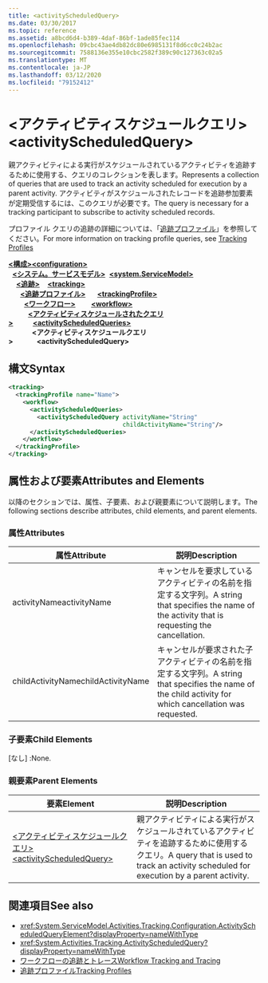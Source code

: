 ```yaml
---
title: <activityScheduledQuery>
ms.date: 03/30/2017
ms.topic: reference
ms.assetid: a8bcd6d4-b389-4daf-86bf-1ade85fec114
ms.openlocfilehash: 09cbc43ae4db82dc80e6985131f8d6cc0c24b2ac
ms.sourcegitcommit: 7588136e355e10cbc2582f389c90c127363c02a5
ms.translationtype: MT
ms.contentlocale: ja-JP
ms.lasthandoff: 03/12/2020
ms.locfileid: "79152412"
---
```

# <a name="activityscheduledquery"></a><span data-ttu-id="724b8-101">\<アクティビティスケジュールクエリ></span><span class="sxs-lookup"><span data-stu-id="724b8-101">\<activityScheduledQuery></span></span>
<span data-ttu-id="724b8-102">親アクティビティによる実行がスケジュールされているアクティビティを追跡するために使用する、クエリのコレクションを表します。</span><span class="sxs-lookup"><span data-stu-id="724b8-102">Represents a collection of queries that are used to track an activity scheduled for execution by a parent activity.</span></span> <span data-ttu-id="724b8-103">アクティビティがスケジュールされたレコードを追跡参加要素が定期受信するには、このクエリが必要です。</span><span class="sxs-lookup"><span data-stu-id="724b8-103">The query is necessary for a tracking participant to subscribe to activity scheduled records.</span></span>  
  
 <span data-ttu-id="724b8-104">プロファイル クエリの追跡の詳細については、「[追跡プロファイル](../../../windows-workflow-foundation/tracking-profiles.md)」を参照してください。</span><span class="sxs-lookup"><span data-stu-id="724b8-104">For more information on tracking profile queries, see [Tracking Profiles](../../../windows-workflow-foundation/tracking-profiles.md)</span></span>  
  
<span data-ttu-id="724b8-105">[**\<構成>**](../configuration-element.md)</span><span class="sxs-lookup"><span data-stu-id="724b8-105">[**\<configuration>**](../configuration-element.md)</span></span>\
<span data-ttu-id="724b8-106">&nbsp;&nbsp;[**\<システム。サービスモデル>**](system-servicemodel-of-workflow.md)</span><span class="sxs-lookup"><span data-stu-id="724b8-106">&nbsp;&nbsp;[**\<system.ServiceModel>**](system-servicemodel-of-workflow.md)</span></span>\
<span data-ttu-id="724b8-107">&nbsp;&nbsp;&nbsp;&nbsp;[**\<追跡>**](tracking.md)</span><span class="sxs-lookup"><span data-stu-id="724b8-107">&nbsp;&nbsp;&nbsp;&nbsp;[**\<tracking>**](tracking.md)</span></span>\
<span data-ttu-id="724b8-108">&nbsp;&nbsp;&nbsp;&nbsp;&nbsp;&nbsp;[**\<追跡プロファイル>**](trackingprofile.md)</span><span class="sxs-lookup"><span data-stu-id="724b8-108">&nbsp;&nbsp;&nbsp;&nbsp;&nbsp;&nbsp;[**\<trackingProfile>**](trackingprofile.md)</span></span>\
<span data-ttu-id="724b8-109">&nbsp;&nbsp;&nbsp;&nbsp;&nbsp;&nbsp;&nbsp;&nbsp;[**\<ワークフロー>**](workflow.md)</span><span class="sxs-lookup"><span data-stu-id="724b8-109">&nbsp;&nbsp;&nbsp;&nbsp;&nbsp;&nbsp;&nbsp;&nbsp;[**\<workflow>**](workflow.md)</span></span>\
<span data-ttu-id="724b8-110">&nbsp;&nbsp;&nbsp;&nbsp;&nbsp;&nbsp;&nbsp;&nbsp;&nbsp;&nbsp;[**\<アクティビティスケジュールされたクエリ>**](activityscheduledqueries.md)</span><span class="sxs-lookup"><span data-stu-id="724b8-110">&nbsp;&nbsp;&nbsp;&nbsp;&nbsp;&nbsp;&nbsp;&nbsp;&nbsp;&nbsp;[**\<activityScheduledQueries>**](activityscheduledqueries.md)</span></span>\
<span data-ttu-id="724b8-111">&nbsp;&nbsp;&nbsp;&nbsp;&nbsp;&nbsp;&nbsp;&nbsp;&nbsp;&nbsp;&nbsp;&nbsp;**\<アクティビティスケジュールクエリ>**</span><span class="sxs-lookup"><span data-stu-id="724b8-111">&nbsp;&nbsp;&nbsp;&nbsp;&nbsp;&nbsp;&nbsp;&nbsp;&nbsp;&nbsp;&nbsp;&nbsp;**\<activityScheduledQuery>**</span></span>  
  
## <a name="syntax"></a><span data-ttu-id="724b8-112">構文</span><span class="sxs-lookup"><span data-stu-id="724b8-112">Syntax</span></span>  
  
```xml
<tracking>
  <trackingProfile name="Name">
    <workflow>
      <activityScheduledQueries>
        <activityScheduledQuery activityName="String"
                                childActivityName="String"/>
      </activityScheduledQueries>
    </workflow>
  </trackingProfile>
</tracking>  
```  
  
## <a name="attributes-and-elements"></a><span data-ttu-id="724b8-113">属性および要素</span><span class="sxs-lookup"><span data-stu-id="724b8-113">Attributes and Elements</span></span>  
 <span data-ttu-id="724b8-114">以降のセクションでは、属性、子要素、および親要素について説明します。</span><span class="sxs-lookup"><span data-stu-id="724b8-114">The following sections describe attributes, child elements, and parent elements.</span></span>  
  
### <a name="attributes"></a><span data-ttu-id="724b8-115">属性</span><span class="sxs-lookup"><span data-stu-id="724b8-115">Attributes</span></span>  
  
|<span data-ttu-id="724b8-116">属性</span><span class="sxs-lookup"><span data-stu-id="724b8-116">Attribute</span></span>|<span data-ttu-id="724b8-117">説明</span><span class="sxs-lookup"><span data-stu-id="724b8-117">Description</span></span>|  
|---------------|-----------------|  
|<span data-ttu-id="724b8-118">activityName</span><span class="sxs-lookup"><span data-stu-id="724b8-118">activityName</span></span>|<span data-ttu-id="724b8-119">キャンセルを要求しているアクティビティの名前を指定する文字列。</span><span class="sxs-lookup"><span data-stu-id="724b8-119">A string that specifies the name of the activity that is requesting the cancellation.</span></span>|  
|<span data-ttu-id="724b8-120">childActivityName</span><span class="sxs-lookup"><span data-stu-id="724b8-120">childActivityName</span></span>|<span data-ttu-id="724b8-121">キャンセルが要求された子アクティビティの名前を指定する文字列。</span><span class="sxs-lookup"><span data-stu-id="724b8-121">A string that specifies the name of the child activity for which cancellation was requested.</span></span>|  
  
### <a name="child-elements"></a><span data-ttu-id="724b8-122">子要素</span><span class="sxs-lookup"><span data-stu-id="724b8-122">Child Elements</span></span>  
 <span data-ttu-id="724b8-123">[なし] :</span><span class="sxs-lookup"><span data-stu-id="724b8-123">None.</span></span>  
  
### <a name="parent-elements"></a><span data-ttu-id="724b8-124">親要素</span><span class="sxs-lookup"><span data-stu-id="724b8-124">Parent Elements</span></span>  
  
|<span data-ttu-id="724b8-125">要素</span><span class="sxs-lookup"><span data-stu-id="724b8-125">Element</span></span>|<span data-ttu-id="724b8-126">説明</span><span class="sxs-lookup"><span data-stu-id="724b8-126">Description</span></span>|  
|-------------|-----------------|  
|[<span data-ttu-id="724b8-127">\<アクティビティスケジュールクエリ></span><span class="sxs-lookup"><span data-stu-id="724b8-127">\<activityScheduledQuery></span></span>](activityscheduledquery.md)|<span data-ttu-id="724b8-128">親アクティビティによる実行がスケジュールされているアクティビティを追跡するために使用するクエリ。</span><span class="sxs-lookup"><span data-stu-id="724b8-128">A query that is used to track an activity scheduled for execution by a parent activity.</span></span>|  
  
## <a name="see-also"></a><span data-ttu-id="724b8-129">関連項目</span><span class="sxs-lookup"><span data-stu-id="724b8-129">See also</span></span>

- <xref:System.ServiceModel.Activities.Tracking.Configuration.ActivityScheduledQueryElement?displayProperty=nameWithType>
- <xref:System.Activities.Tracking.ActivityScheduledQuery?displayProperty=nameWithType>
- [<span data-ttu-id="724b8-130">ワークフローの追跡とトレース</span><span class="sxs-lookup"><span data-stu-id="724b8-130">Workflow Tracking and Tracing</span></span>](../../../windows-workflow-foundation/workflow-tracking-and-tracing.md)
- [<span data-ttu-id="724b8-131">追跡プロファイル</span><span class="sxs-lookup"><span data-stu-id="724b8-131">Tracking Profiles</span></span>](../../../windows-workflow-foundation/tracking-profiles.md)
